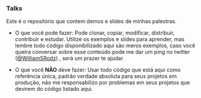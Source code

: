### Talks

Este é o repositório que contem demos e slides de minhas palestras.

* O que você pode fazer: Pode clonar, copiar, modificar, distribuir, contribuir e estudar. Utilize os exemplos e slides para aprender, mas lembre todo código disponibilizado aqui são meros exemplos, caso você queira conversar sobre esse conteúdo pode me dar um ping no twitter ([@WilliamSRodz](https://twitter.com/WilliamSRodz)) , será um prazer te ajudar.


* O que você **NÃO** deve fazer: Usar todo código que está aqui como referência única, padrão verdade absoluta para seus projetos em produção, não me responsabilizo por problemas em seus projetos que devirem do código listado aqui. 
